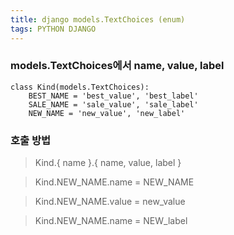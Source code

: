 ```yaml
---
title: django models.TextChoices (enum)
tags: PYTHON DJANGO
---
```


### models.TextChoices에서 name, value, label
```
class Kind(models.TextChoices):
    BEST_NAME = 'best_value', 'best_label'
    SALE_NAME = 'sale_value', 'sale_label'
    NEW_NAME = 'new_value', 'new_label'
```
### 호출 방법
> Kind.{ name }.{ name, value, label }

> Kind.NEW_NAME.name = NEW_NAME

> Kind.NEW_NAME.value = new_value

> Kind.NEW_NAME.name = NEW_label
